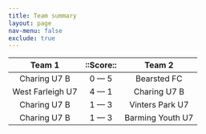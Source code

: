 ```yaml
---
title: Team summary
layout: page
nav-menu: false
exclude: true
---
```




|      Team 1      |  ::Score::  |      Team 2      |
|:----------------:|:-----------:|:----------------:|
|   Charing U7 B   | 0 &mdash; 5 |   Bearsted FC    |
| West Farleigh U7 | 4 &mdash; 1 |   Charing U7 B   |
|   Charing U7 B   | 1 &mdash; 3 | Vinters Park U7  |
|   Charing U7 B   | 1 &mdash; 3 | Barming Youth U7 |

 <br /><br /><br />